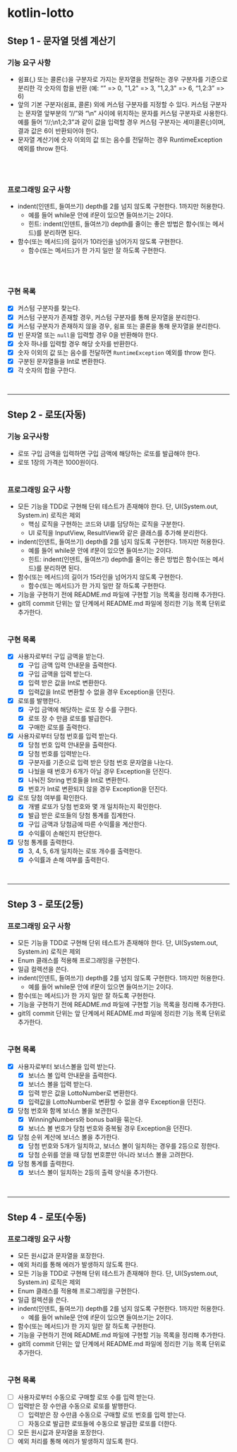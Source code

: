 # kotlin-lotto

## Step 1 - 문자열 덧셈 계산기
### 기능 요구 사항
- 쉼표(,) 또는 콜론(:)을 구분자로 가지는 문자열을 전달하는 경우 구분자를 기준으로 분리한 각 숫자의 합을 반환 (예: “” => 0, "1,2" => 3, "1,2,3" => 6, “1,2:3” => 6)
- 앞의 기본 구분자(쉼표, 콜론) 외에 커스텀 구분자를 지정할 수 있다. 커스텀 구분자는 문자열 앞부분의 “//”와 “\n” 사이에 위치하는 문자를 커스텀 구분자로 사용한다. 예를 들어 “//;\n1;2;3”과 같이 값을 입력할 경우 커스텀 구분자는 세미콜론(;)이며, 결과 값은 6이 반환되어야 한다.
- 문자열 계산기에 숫자 이외의 값 또는 음수를 전달하는 경우 RuntimeException 예외를 throw 한다.
<br />
<br />

### 프로그래밍 요구 사항
- indent(인덴트, 들여쓰기) depth를 2를 넘지 않도록 구현한다. 1까지만 허용한다.
  - 예를 들어 while문 안에 if문이 있으면 들여쓰기는 2이다.
  - 힌트: indent(인덴트, 들여쓰기) depth를 줄이는 좋은 방법은 함수(또는 메서드)를 분리하면 된다.
- 함수(또는 메서드)의 길이가 10라인을 넘어가지 않도록 구현한다.
  - 함수(또는 메서드)가 한 가지 일만 잘 하도록 구현한다.
<br />
<br />

### 구현 목록

- [x] 커스텀 구분자를 찾는다.
- [x] 커스텀 구분자가 존재할 경우, 커스텀 구분자를 통해 문자열을 분리한다.
- [x] 커스텀 구분자가 존재하지 않을 경우, 쉼표 또는 콜론을 통해 문자열을 분리한다.
- [x] 빈 문자열 또는 `null`을 입력할 경우 0을 반환해야 한다.
- [x] 숫자 하나를 입력할 경우 해당 숫자를 반환한다.
- [x] 숫자 이외의 값 또는 음수를 전달하면 `RuntimeException` 예외를 throw 한다.
- [x] 구분된 문자열들을 Int로 변환한다.
- [x] 각 숫자의 합을 구한다.

<br />

---

## Step 2 - 로또(자동)

### 기능 요구사항

- 로또 구입 금액을 입력하면 구입 금액에 해당하는 로또를 발급해야 한다.
- 로또 1장의 가격은 1000원이다.
  <br />
  <br />

### 프로그래밍 요구 사항

- 모든 기능을 TDD로 구현해 단위 테스트가 존재해야 한다. 단, UI(System.out, System.in) 로직은 제외
  - 핵심 로직을 구현하는 코드와 UI를 담당하는 로직을 구분한다.
  - UI 로직을 InputView, ResultView와 같은 클래스를 추가해 분리한다.
- indent(인덴트, 들여쓰기) depth를 2를 넘지 않도록 구현한다. 1까지만 허용한다.
  - 예를 들어 while문 안에 if문이 있으면 들여쓰기는 2이다.
  - 힌트: indent(인덴트, 들여쓰기) depth를 줄이는 좋은 방법은 함수(또는 메서드)를 분리하면 된다.
- 함수(또는 메서드)의 길이가 15라인을 넘어가지 않도록 구현한다.
  - 함수(또는 메서드)가 한 가지 일만 잘 하도록 구현한다.
- 기능을 구현하기 전에 README.md 파일에 구현할 기능 목록을 정리해 추가한다.
- git의 commit 단위는 앞 단계에서 README.md 파일에 정리한 기능 목록 단위로 추가한다.
  <br />
  <br />

### 구현 목록

- [x] 사용자로부터 구입 금액을 받는다.
  - [x] 구입 금액 입력 안내문을 출력한다.
  - [x] 구입 금액을 입력 받는다.
  - [x] 입력 받은 값을 Int로 변환한다.
  - [x] 입력값을 Int로 변환할 수 없을 경우 Exception을 던진다.
- [x] 로또를 발행한다.
  - [x] 구입 금액에 해당하는 로또 장 수를 구한다.
  - [x] 로또 장 수 만큼 로또를 발급한다.
  - [x] 구매한 로또를 출력한다.
- [x] 사용자로부터 당첨 번호를 입력 받는다.
  - [x] 당첨 번호 입력 안내문을 출력한다.
  - [x] 당첨 번호를 입력받는다.
  - [x] 구분자를 기준으로 입력 받은 당첨 번호 문자열을 나눈다.
  - [x] 나눴을 때 번호가 6개가 아닐 경우 Exception을 던진다.
  - [x] 나눠진 String 번호들을 Int로 변환한다.
  - [x] 번호가 Int로 변환되지 않을 경우 Exception을 던진다.
- [x] 로또 당첨 여부를 확인한다.
  - [x] 개별 로또가 당첨 번호와 몇 개 일치하는지 확인한다.
  - [x] 발급 받은 로또들의 당첨 통계를 집계한다.
  - [x] 구입 금액과 당첨금에 따른 수익률을 계산한다.
  - [x] 수익률이 손해인지 판단한다.
- [x] 당첨 통계를 출력한다.
  - [x] 3, 4, 5, 6개 일치하는 로또 개수를 출력한다.
  - [x] 수익률과 손해 여부를 출력한다.

<br />

---

## Step 3 - 로또(2등)

### 프로그래밍 요구 사항

- 모든 기능을 TDD로 구현해 단위 테스트가 존재해야 한다. 단, UI(System.out, System.in) 로직은 제외
- Enum 클래스를 적용해 프로그래밍을 구현한다.
- 일급 컬렉션을 쓴다.
- indent(인덴트, 들여쓰기) depth를 2를 넘지 않도록 구현한다. 1까지만 허용한다.
  - 예를 들어 while문 안에 if문이 있으면 들여쓰기는 2이다.
- 함수(또는 메서드)가 한 가지 일만 잘 하도록 구현한다.
- 기능을 구현하기 전에 README.md 파일에 구현할 기능 목록을 정리해 추가한다.
- git의 commit 단위는 앞 단계에서 README.md 파일에 정리한 기능 목록 단위로 추가한다.
  <br />
  <br />

### 구현 목록

- [x] 사용자로부터 보너스볼을 입력 받는다.
  - [x] 보너스 볼 입력 안내문을 출력한다.
  - [x] 보너스 볼을 입력 받는다.
  - [x] 입력 받은 값을 LottoNumber로 변환한다.
  - [x] 입력값을 LottoNumber로 변환할 수 없을 경우 Exception을 던진다.
- [x] 당첨 번호와 함께 보너스 볼을 보관한다.
  - [x] WinningNumbers와 bonus ball을 묶는다.
  - [x] 보너스 볼 번호가 당첨 번호와 중복될 경우 Exception을 던진다.
- [x] 당첨 순위 계산에 보너스 볼을 추가한다.
  - [x] 당첨 번호와 5개가 일치하고, 보너스 볼이 일치하는 경우를 2등으로 정한다.
  - [x] 당첨 순위를 얻을 때 당첨 번호뿐만 아니라 보너스 볼을 고려한다.
- [x] 당첨 통계를 출력한다.
  - [x] 보너스 볼이 일치하는 2등의 출력 양식을 추가한다.

<br />

---

## Step 4 - 로또(수동)

### 프로그래밍 요구 사항

- 모든 원시값과 문자열을 포장한다.
- 예외 처리를 통해 에러가 발생하지 않도록 한다.
- 모든 기능을 TDD로 구현해 단위 테스트가 존재해야 한다. 단, UI(System.out, System.in) 로직은 제외
- Enum 클래스를 적용해 프로그래밍을 구현한다.
- 일급 컬렉션을 쓴다.
- indent(인덴트, 들여쓰기) depth를 2를 넘지 않도록 구현한다. 1까지만 허용한다.
  - 예를 들어 while문 안에 if문이 있으면 들여쓰기는 2이다.
- 함수(또는 메서드)가 한 가지 일만 잘 하도록 구현한다.
- 기능을 구현하기 전에 README.md 파일에 구현할 기능 목록을 정리해 추가한다.
- git의 commit 단위는 앞 단계에서 README.md 파일에 정리한 기능 목록 단위로 추가한다.
  <br />
  <br />

### 구현 목록

- [ ] 사용자로부터 수동으로 구매할 로또 수를 입력 받는다.
- [ ] 입력받은 장 수만큼 수동으로 로또를 발행한다.
  - [ ] 입력받은 장 수만큼 수동으로 구매할 로또 번호를 입력 받는다.
  - [ ] 자동으로 발급한 로또들에 수동으로 발급한 로또를 더한다.
- [ ] 모든 원시값과 문자열을 포장한다.
- [ ] 예외 처리를 통해 에러가 발생하지 않도록 한다.
